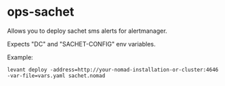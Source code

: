 # ops-sachet


Allows you to deploy sachet sms alerts for alertmanager.

Expects "DC" and "SACHET-CONFIG" env variables.

Example:

```
levant deploy -address=http://your-nomad-installation-or-cluster:4646 -var-file=vars.yaml sachet.nomad
```
